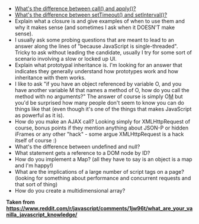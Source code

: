 
* [What's the difference between call() and apply()?](http://stackoverflow.com/questions/1986896/what-is-the-difference-between-call-and-apply)
* [What's the difference between setTimeout() and setInterval()?](http://stackoverflow.com/questions/22825326/difference-between-settimeout-and-setinterval)
* Explain what a closure is and give examples of when to use them and why it makes sense (and sometimes I ask when it DOESN'T make sense).
* I usually ask some probing questions that are meant to lead to an answer along the lines of "because JavaScript is single-threaded". Tricky to ask without leading the candidate, usually I try for some sort of scenario involving a slow or locked up UI.
* Explain what prototypal inheritance is. I'm looking for an answer that indicates they generally understand how prototypes work and how inheritance with them works.
* I like to ask "if you have an object referenced by variable O, and you have another variable M that names a method of O, how do you call the method with no arguments?" The answer of course is simply O[M]() but you'd be surprised how many people don't seem to know you can do things like that (even though it's one of the things that makes JavaScript as powerful as it is).
* How do you make an AJAX call? Looking simply for XMLHttpRequest of course, bonus points if they mention anything about JSON-P or hidden iFrames or any other "hack" - some argue XMLHttpRequest is a hack itself of course :)
* What's the difference between undefined and null?
* What statement gets a reference to a DOM node by ID?
* How do you implement a Map? (all they have to say is an object is a map and I'm happy!)
* What are the implications of a large number of script tags on a page? (looking for something about performance and concurrent requests and that sort of thing)
* How do you create a multidimensional array?

**Taken from <https://www.reddit.com/r/javascript/comments/1jw96t/what_are_your_vanilla_javascript_knowledge/>**
